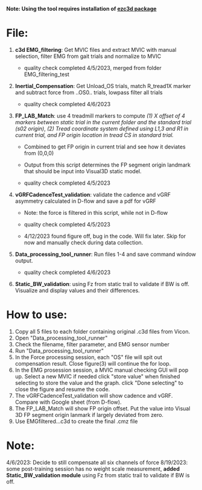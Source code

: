 **Note: Using the tool requires installation of [ezc3d package](https://github.com/pyomeca/ezc3d)**


# File:
1. **c3d EMG_filtering**: Get MVIC files and extract MVIC with manual selection, filter EMG from gait trials and normalize to MVIC

	- quality check completed 4/5/2023, merged from folder EMG_filtering_test

2. **Inertial_Compensation**: Get Unload_OS trials, match R_tread1X marker and subtract force from ..OS0.. trials, lowpass filter all trials

	- quality check completed 4/6/2023

3. **FP_LAB_Match**: use 4 treadmill markers to compute *(1) X offset of 4 markers between static trial in the current folder and the standard trial (s02 origin)*, *(2) Tread coordinate system defined using L1,3 and R1 in current trial, and FP origin location in tread CS in standard trial.* 
	- Combined to get FP origin in current trial and see how it deviates from (0,0,0)
	- Output from this script determines the FP segment origin landmark that should be input into Visual3D static model.

	- quality check completed 4/5/2023

4. **vGRFCadenceTest_validation**: validate the cadence and vGRF asymmetry calculated in D-flow and save a pdf for vGRF
	- Note: the force is filtered in this script, while not in D-flow

	- quality check completed 4/5/2023

	- 4/12/2023 found figure off, bug in the code. Will fix later. Skip for now and manually check during data collection.

5. **Data_processing_tool_runner**: Run files 1-4 and save command window output.

 	- quality check completed 4/6/2023

6. **Static_BW_validation**: using Fz from static trail to validate if BW is off. Visualize and display values and their differences.


# How to use:
1. Copy all 5 files to each folder containing original .c3d files from Vicon. 
2. Open "Data_processing_tool_runner" 
3. Check the filename, filter parameter, and EMG sensor number
4. Run "Data_processing_tool_runner"
5. In the Force processing session, each "OS" file will spit out compensation result. Close figure(3) will continue the for loop.
6. In the EMG prosession session, a MVIC manual checking GUI will pop up. 
	Select a new MVIC if needed
	click "store value" when finished selecting to store the value and the graph.
	click "Done selecting" to close the figure and resume the code.
7. The vGRFCadenceTest_validation will show cadence and vGRF. Compare with Google sheet (from D-flow).
8. The FP_LAB_Match will show FP origin offset. Put the value into Visual 3D FP segment origin lanmark if largely deviated from zero.
9. Use EMGfiltered...c3d to create the final .cmz file


# Note:
4/6/2023: Decide to still compensate all six channels of force
8/19/2023: some post-training session has no weight scale measurement, **added Static_BW_validation module** using Fz from static trail to validate if BW is off.
